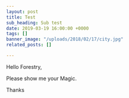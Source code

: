 ```yaml
---
layout: post
title: Test
sub_heading: Sub test
date: 2019-03-19 16:00:00 +0000
tags: []
banner_image: "/uploads/2018/02/17/city.jpg"
related_posts: []

---
```

Hello Forestry,

Please show me your Magic.

Thanks